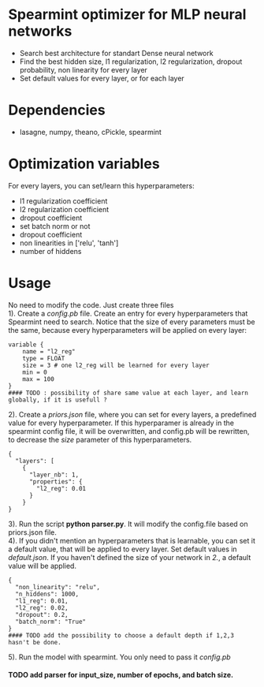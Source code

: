 # Spearmint optimizer for MLP neural networks
* Search best architecture for standart Dense neural network
* Find the best hidden size, l1 regularization, l2 regularization, dropout probability, non linearity for every layer
* Set default values for every layer, or for each layer

# Dependencies
* lasagne, numpy, theano, cPickle, spearmint

# Optimization variables
For every layers, you can set/learn this hyperparameters:
* l1 regularization coefficient
* l2 regularization coefficient
* dropout coefficient
* set batch norm or not
* dropout coefficient
* non linearities in ['relu', 'tanh']
* number of hiddens

# Usage
No need to modify the code. Just create three files  
1). Create a _config.pb_ file. Create an entry for every hyperparameters that Spearmint need to search. Notice that the size of every parameters must be the same, because every hyperparameters will be applied on every layer:
```{python}
variable {
    name = "l2_reg" 
    type = FLOAT
    size = 3 # one l2_reg will be learned for every layer
    min = 0
    max = 100
}
#### TODO : possibility of share same value at each layer, and learn globally, if it is usefull ?

```   

2). Create a _priors.json_ file, where you can set for every layers, a predefined value for every hyperparameter. If this hyperparamer is already in the spearmint config file, it will be overwritten, and config.pb will be rewritten, to decrease the _size_ parameter of this hyperparameters.
```{json}
{
  "layers": [
    {
      "layer_nb": 1,
      "properties": {
        "l2_reg": 0.01
      }
    }
}
```

3). Run the script __python parser.py__. It will modify the config.file based on priors.json file.  
4). If you didn't mention an hyperparameters that is learnable, you can set it a default value, that will be applied to every layer. Set default values in _default.json_. If you haven't defined the size of your network in _2._, a default value will be applied.
```{json}
{
  "non_linearity": "relu",
  "n_hiddens": 1000,
  "l1_reg": 0.01,
  "l2_reg": 0.02,
  "dropout": 0.2,
  "batch_norm": "True"
}
#### TODO add the possibility to choose a default depth if 1,2,3 hasn't be done.
```

5). Run the model with spearmint. You only need to pass it _config.pb_
#### TODO add parser for input_size, number of epochs, and batch size.


